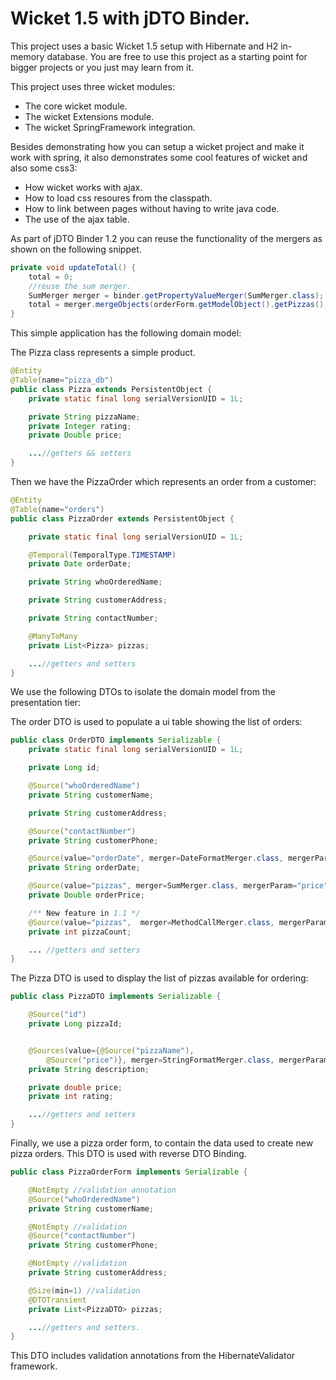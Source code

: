 Wicket 1.5 with jDTO Binder.
============================

This project uses a basic Wicket 1.5 setup with Hibernate and H2 in-memory database. You are free to use this project as a starting point for bigger projects or you just may learn from it.

This project uses three wicket modules:

* The core wicket module.
* The wicket Extensions module.
* The wicket SpringFramework integration.

Besides demonstrating how you can setup a wicket project and make it work with spring, it also demonstrates some cool features of wicket and also some css3:

* How wicket works with ajax.
* How to load css resoures from the classpath.
* How to link between pages without having to write java code.
* The use of the ajax table.

As part of jDTO Binder 1.2 you can reuse the functionality of the mergers as shown on the following snippet.

```java
private void updateTotal() {
    total = 0;
    //reuse the sum merger.
    SumMerger merger = binder.getPropertyValueMerger(SumMerger.class);
    total = merger.mergeObjects(orderForm.getModelObject().getPizzas(), new String[] {"price"});
}
````

This simple application has the following domain model:

The Pizza class represents a simple product.

```java
@Entity
@Table(name="pizza_db")
public class Pizza extends PersistentObject {
    private static final long serialVersionUID = 1L;

    private String pizzaName;
    private Integer rating;
    private Double price;

    ...//getters && setters
}
```

Then we have the PizzaOrder which represents an order from a customer:

```java
@Entity
@Table(name="orders")
public class PizzaOrder extends PersistentObject {

    private static final long serialVersionUID = 1L;

    @Temporal(TemporalType.TIMESTAMP)
    private Date orderDate;

    private String whoOrderedName;

    private String customerAddress;

    private String contactNumber;

    @ManyToMany
    private List<Pizza> pizzas;

    ...//getters and setters
}
```

We use the following DTOs to isolate the domain model from the presentation tier:

The order DTO is used to populate a ui table showing the list of orders:

```java
public class OrderDTO implements Serializable {
    private static final long serialVersionUID = 1L;

    private Long id;

    @Source("whoOrderedName")
    private String customerName;

    private String customerAddress;

    @Source("contactNumber")
    private String customerPhone;

    @Source(value="orderDate", merger=DateFormatMerger.class, mergerParam="MM/dd/yyyy hh:mm")
    private String orderDate;

    @Source(value="pizzas", merger=SumMerger.class, mergerParam="price")
    private Double orderPrice;

    /** New feature in 1.1 */
    @Source(value="pizzas",  merger=MethodCallMerger.class, mergerParam="size")
    private int pizzaCount;

    ... //getters and setters
}
```

The Pizza DTO is used to display the list of pizzas available for ordering:

```java
public class PizzaDTO implements Serializable {

    @Source("id")
    private Long pizzaId;


    @Sources(value={@Source("pizzaName"), 
        @Source("price")}, merger=StringFormatMerger.class, mergerParam="%s ($ %.2f)")
    private String description;

    private double price;
    private int rating;

    ...//getters and setters
}
```

Finally, we use a pizza order form, to contain the data used to create new pizza orders. This DTO is used with reverse DTO Binding.

```java
public class PizzaOrderForm implements Serializable {

    @NotEmpty //validation annotation
    @Source("whoOrderedName")
    private String customerName;

    @NotEmpty //validation
    @Source("contactNumber")
    private String customerPhone;

    @NotEmpty //validation
    private String customerAddress;

    @Size(min=1) //validation
    @DTOTransient
    private List<PizzaDTO> pizzas;

    ...//getters and setters.
}
```

This DTO includes validation annotations from the HibernateValidator framework.